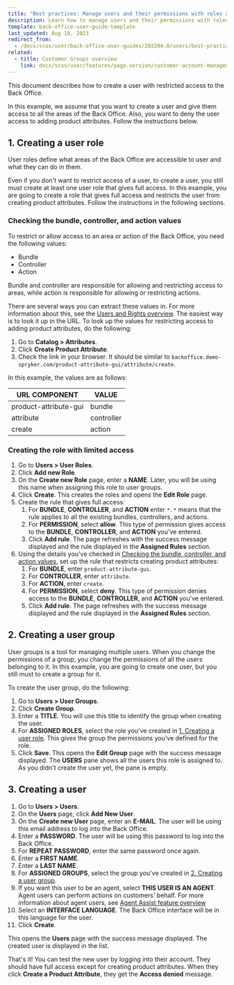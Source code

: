 ```yaml
---
title: "Best practices: Manage users and their permissions with roles and groups"
description: Learn how to manage users and their permissions with roles and groups
template: back-office-user-guide-template
last_updated: Aug 18, 2023
redirect_from:
  - /docs/scos/user/back-office-user-guides/202204.0/users/best-practices-managing-users-and-their-permissions-with-roles-and-groups.html
related:
  - title: Customer Groups overview
    link: docs/scos/user/features/page.version/customer-account-management-feature-overview/customer-groups-overview.html
---
```


This document describes how to create a user with restricted access to the  Back Office.

In this example, we assume that you want to create a user and give them access to all the areas of the Back Office. Also, you want to deny the user access to adding product attributes. Follow the instructions below.

## 1. Creating a user role

User roles define what areas of the Back Office are accessible to user and what they can do in them.

Even if you don't want to restrict access of a user, to create a user, you still must create at least one user role that gives full access. In this example, you are going to create a role that gives full access and restricts the user from creating product attributes. Follow the instructions in the following sections.

### Checking the bundle, controller, and action values

To restrict or allow access to an area or action of the Back Office, you need the following values:

* Bundle
* Controller
* Action

Bundle and controller are responsible for allowing and restricting access to areas, while action is responsible for allowing or restricting actions.

There are several ways you can extract these values in. For more information about this, see the [Users and Rights overview](/docs/pbc/all/user-management/{{page.version}}/base-shop/user-and-rights-overview.html#users-and-customers). The easiest way is to look it up in the URL. To look up the values for restricting access to adding product attributes, do the following:

1. Go to **Catalog&nbsp;<span aria-label="and then">></span> Attributes**.
2. Click **Create Product Attribute**.
3. Check the link in your browser. It should be similar to `backoffice.demo-spryker.com/product-attribute-gui/attribute/create`.

In this example, the values are as follows:

| URL COMPONENT | VALUE |
| --- | --- |
| product-attribute-gui | bundle |
| attribute  | controller |
| create | action |

### Creating the role with limited access

1. Go to **Users&nbsp;<span aria-label="and then">></span> User Roles**.
2. Click **Add new Role**.
3. On the **Create new Role** page, enter a **NAME**.
  Later, you will be using this name when assigning this role to user groups.
4. Click **Create**.
    This creates the roles and opens the **Edit Role** page.
5. Create the rule that gives full access:
    1. For **BUNDLE**, **CONTROLLER**, and **ACTION** enter `*`.
        `*` means that the rule applies to all the existing bundles, controllers, and actions.
    2. For **PERMISSION**, select **allow**.
        This type of permission gives access to the **BUNDLE**, **CONTROLLER**, and **ACTION** you've entered.
    3. Click **Add rule**.
        The page refreshes with the success message displayed and the rule displayed in the **Assigned Rules** section.
6. Using the details you've checked in [Checking the bundle, controller, and action values](#checking-the-bundle-controller-and-action-values), set up the rule that restricts creating product attributes:
    1. For **BUNDLE**, enter `product-attribute-gui`.
    2. For **CONTROLLER**, enter `attribute`.
    3. For **ACTION**, enter `create`.  
    4. For **PERMISSION**, select **deny**.
        This type of permission denies access to the **BUNDLE**, **CONTROLLER**, and **ACTION** you've entered.
    5. Click **Add rule**.
        The page refreshes with the success message displayed and the rule displayed in the **Assigned Rules** section.

## 2. Creating a user group

User groups is a tool for managing multiple users. When you change the permissions of a group, you change the permissions of all the users belonging to it. In this example, you are going to create one user, but you still must to create a group for it.


To create the user group, do the following:

1. Go to **Users&nbsp;<span aria-label="and then">></span> User Groups**.
2. Click **Create Group**.
3. Enter a **TITLE**.
    You will use this title to identify the group when creating the user.
4. For **ASSIGNED ROLES**, select the role you've created in [1. Creating a user role](#creating-a-user-role).
    This gives the group the permissions you've defined for the role.
5. Click **Save**.
    This opens the **Edit Group** page with the success message displayed. The **USERS** pane shows all the users this role is assigned to. As you didn't create the user yet, the pane is empty.

## 3. Creating a user

1. Go to **Users&nbsp;<span aria-label="and then">></span> Users**.
1. On the **Users** page, click **Add New User**.
2. On the **Create new User** page, enter an **E-MAIL**.
    The user will be using this email address to log into the Back Office.
3. Enter a **PASSWORD**.
    The user will be using this password to log into the Back Office.
4. For **REPEAT PASSWORD**, enter the same password once again.
5. Enter a **FIRST NAME**.
6. Enter a **LAST NAME**.
7. For **ASSIGNED GROUPS**, select the group you've created in [2. Creating a user group](#creating-a-user-group).
8. If you want this user to be an agent, select **THIS USER IS AN AGENT**.
    Agent users can perform actions on customers' behalf. For more information about agent users, see [Agent Assist feature overview](/docs/pbc/all/user-management/{{page.version}}/base-shop/agent-assist-feature-overview.html)
9. Select an **INTERFACE LANGUAGE**.
    The Back Office interface will be in this language for the user.
10. Click **Create**.

This opens the **Users** page with the success message displayed. The created user is displayed in the list.

That's it! You can test the new user by logging into their account. They should have full access except for creating product attributes. When they click **Create a Product Attribute**, they get the **Access denied** message.
